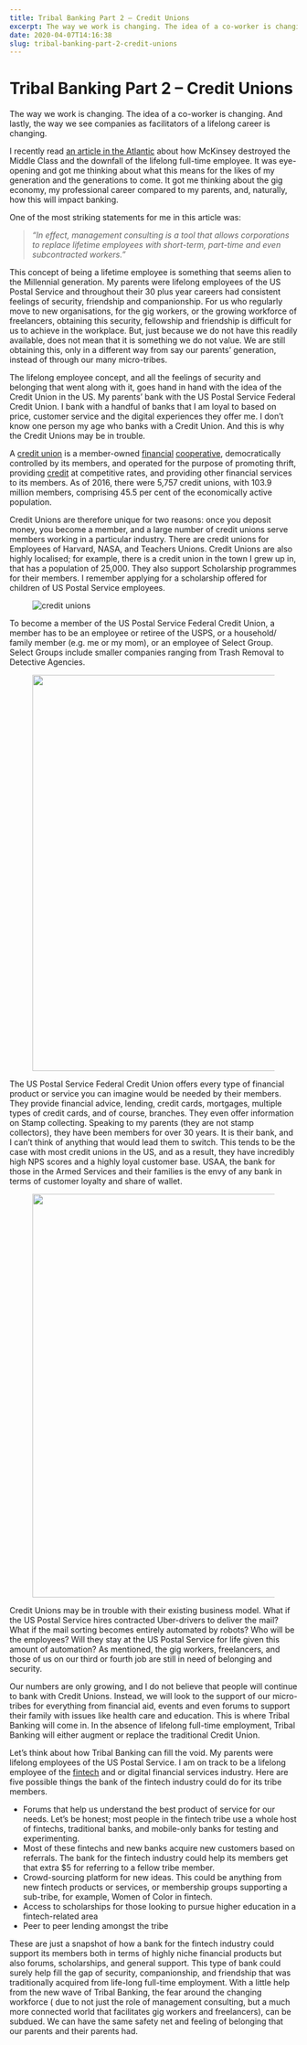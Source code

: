 ```yaml
---
title: Tribal Banking Part 2 – Credit Unions
excerpt: The way we work is changing. The idea of a co-worker is changing. And lastly, the way we see companies as facilitators of a lifelong career is changing.  I recently read an article in the Atlantic about how McKinsey destroyed the Middle Class and the downfall of the lifelong full-time employee. It was eye-opening and […]
date: 2020-04-07T14:16:38
slug: tribal-banking-part-2-credit-unions
---
```


# Tribal Banking Part 2 – Credit Unions

The way we work is changing. The idea of a co-worker is changing. And lastly, the way we see companies as facilitators of a lifelong career is changing.&nbsp;  
  
I recently read [an article in the Atlantic](https://www.theatlantic.com/ideas/archive/2020/02/how-mckinsey-destroyed-middle-class/605878/) about how McKinsey destroyed the Middle Class and the downfall of the lifelong full-time employee. It was eye-opening and got me thinking about what this means for the likes of my generation and the generations to come. It got me thinking about the gig economy, my professional career compared to my parents, and, naturally, how this will impact banking.&nbsp;  
  
One of the most striking statements for me in this article was:&nbsp;

> _“In effect, management consulting is a tool that allows corporations to replace lifetime employees with short-term, part-time and even subcontracted workers.”_

This concept of being a lifetime employee is something that seems alien to the Millennial generation. My parents were lifelong employees of the US Postal Service and throughout their 30 plus year careers had consistent feelings of security, friendship and companionship. For us who regularly move to new organisations, for the gig workers, or the growing workforce of freelancers, obtaining this security, fellowship and friendship is difficult for us to achieve in the workplace. But, just because we do not have this readily available, does not mean that it is something we do not value. We are still obtaining this, only in a different way from say our parents’ generation, instead of through our many micro-tribes.&nbsp;  
  
The lifelong employee concept, and all the feelings of security and belonging that went along with it, goes hand in hand with the idea of the Credit Union in the US. My parents’ bank with the US Postal Service Federal Credit Union. I bank with a handful of banks that I am loyal to based on price, customer service and the digital experiences they offer me. I don’t know one person my age who banks with a Credit Union. And this is why the Credit Unions may be in trouble.&nbsp;  
  
A&nbsp;[credit union](https://en.wikipedia.org/wiki/Credit_union)&nbsp;is a member-owned&nbsp;[financial](https://en.wikipedia.org/wiki/Financial_institution)&nbsp;[cooperative](https://en.wikipedia.org/wiki/Cooperative), democratically controlled by its members, and operated for the purpose of promoting thrift, providing&nbsp;[credit](https://en.wikipedia.org/wiki/Credit_(finance))&nbsp;at competitive rates, and providing other financial services to its members. As of 2016, there were 5,757 credit unions, with 103.9 million members, comprising 45.5 per cent of the economically active population.&nbsp;  
  
Credit Unions are therefore unique for two reasons: once you deposit money, you become a member, and a large number of credit unions serve members working in a particular industry. There are credit unions for Employees of Harvard, NASA, and Teachers Unions. Credit Unions are also highly localised; for example, there is a credit union in the town I grew up in, that has a population of 25,000. They also support Scholarship programmes for their members. I remember applying for a scholarship offered for children of US Postal Service employees.&nbsp;

<figure class="wp-block-image size-large"><img src="https://vacuumlabs.com/wp-content/uploads/2020/04/image3-1-1024x677.png" alt="credit unions" class="wp-image-1609"></figure>

To become a member of the US Postal Service Federal Credit Union, a member has to be an employee or retiree of the USPS, or a household/ family member (e.g. me or my mom), or an employee of Select Group. Select Groups include smaller companies ranging from Trash Removal to Detective Agencies.&nbsp;

<figure class="wp-block-image size-large"><img loading="lazy" width="1024" height="693" src="https://vacuumlabs.com/wp-content/uploads/2020/04/image2-1024x693.png" alt="" class="wp-image-1611" srcset="https://vacuumlabs.com/wp-content/uploads/2020/04/image2-1024x693.png 1024w, https://vacuumlabs.com/wp-content/uploads/2020/04/image2-300x203.png 300w, https://vacuumlabs.com/wp-content/uploads/2020/04/image2-768x519.png 768w, https://vacuumlabs.com/wp-content/uploads/2020/04/image2-1536x1039.png 1536w, https://vacuumlabs.com/wp-content/uploads/2020/04/image2.png 1999w" sizes="(max-width: 1024px) 100vw, 1024px"></figure>

The US Postal Service Federal Credit Union offers every type of financial product or service you can imagine would be needed by their members. They provide financial advice, lending, credit cards, mortgages, multiple types of credit cards, and of course, branches. They even offer information on Stamp collecting. Speaking to my parents (they are not stamp collectors), they have been members for over 30 years. It is their bank, and I can’t think of anything that would lead them to switch. This tends to be the case with most credit unions in the US, and as a result, they have incredibly high NPS scores and a highly loyal customer base. USAA, the bank for those in the Armed Services and their families is the envy of any bank in terms of customer loyalty and share of wallet.&nbsp;

<figure class="wp-block-image size-large"><img loading="lazy" width="1024" height="706" src="https://vacuumlabs.com/wp-content/uploads/2020/04/image1-1024x706.png" alt="" class="wp-image-1610" srcset="https://vacuumlabs.com/wp-content/uploads/2020/04/image1-1024x706.png 1024w, https://vacuumlabs.com/wp-content/uploads/2020/04/image1-300x207.png 300w, https://vacuumlabs.com/wp-content/uploads/2020/04/image1-768x529.png 768w, https://vacuumlabs.com/wp-content/uploads/2020/04/image1-1536x1059.png 1536w, https://vacuumlabs.com/wp-content/uploads/2020/04/image1.png 1996w" sizes="(max-width: 1024px) 100vw, 1024px"></figure>

Credit Unions may be in trouble with their existing business model. What if the US Postal Service hires contracted Uber-drivers to deliver the mail? What if the mail sorting becomes entirely automated by robots? Who will be the employees? Will they stay at the US Postal Service for life given this amount of automation? As mentioned, the gig workers, freelancers, and those of us on our third or fourth job are still in need of belonging and security.&nbsp;  
  
Our numbers are only growing, and I do not believe that people will continue to bank with Credit Unions. Instead, we will look to the support of our micro-tribes for everything from financial aid, events and even forums to support their family with issues like health care and education. This is where Tribal Banking will come in. In the absence of lifelong full-time employment, Tribal Banking will either augment or replace the traditional Credit Union.&nbsp;  
  
Let’s think about how Tribal Banking can fill the void. My parents were lifelong employees of the US Postal Service. I am on track to be a lifelong employee of the [fintech](https://inside.vacuumlabs.com/category/fintech) and or digital financial services industry. Here are five possible things the bank of the fintech industry could do for its tribe members.&nbsp;

- Forums that help us understand the best product of service for our needs. Let’s be honest; most people in the fintech tribe use a whole host of fintechs, traditional banks, and mobile-only banks for testing and experimenting.&nbsp;
- Most of these fintechs and new banks acquire new customers based on referrals. The bank for the fintech industry could help its members get that extra $5 for referring to a fellow tribe member.&nbsp;
- Crowd-sourcing platform for new ideas. This could be anything from new fintech products or services, or membership groups supporting a sub-tribe, for example, Women of Color in fintech.&nbsp;
- Access to scholarships for those looking to pursue higher education in a fintech-related area
- Peer to peer lending amongst the tribe

These are just a snapshot of how a bank for the fintech industry could support its members both in terms of highly niche financial products but also forums, scholarships, and general support. This type of bank could surely help fill the gap of security, companionship, and friendship that was traditionally acquired from life-long full-time employment. With a little help from the new wave of Tribal Banking, the fear around the changing workforce ( due to not just the role of management consulting, but a much more connected world that facilitates gig workers and freelancers), can be subdued. We can have the same safety net and feeling of belonging that our parents and their parents had.&nbsp;

